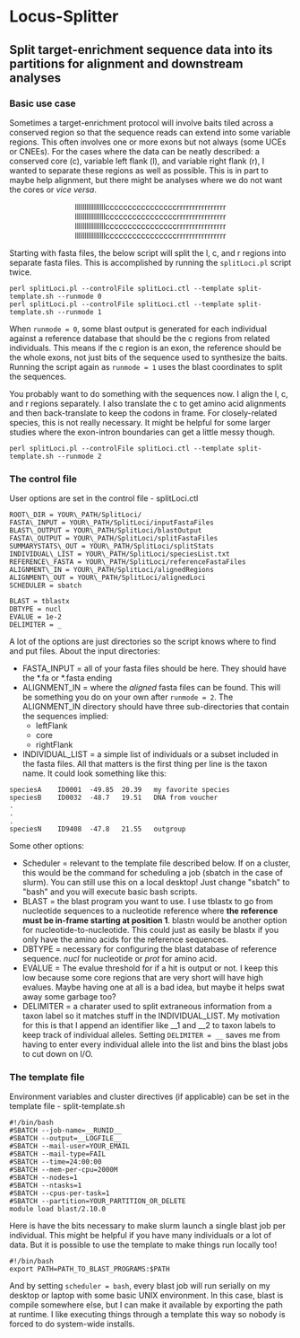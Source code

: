 # Locus-Splitter
## Split target-enrichment sequence data into its partitions for alignment and downstream analyses

### Basic use case
Sometimes a target-enrichment protocol will involve baits tiled across a conserved region so that the sequence reads can extend into some variable regions. This often involves one or more exons but not always (some UCEs or CNEEs). For the cases where the data can be neatly described: a conserved core (c), variable left flank (l), and variable right flank (r), I wanted to separate these regions as well as possible. This is in part to maybe help alignment, but there might be analyses where we do not want the cores or *vice versa*.

<div align="center">

<p>llllllllllllllllccccccccccccccccrrrrrrrrrrrrrrrr<br>
llllllllllllllllccccccccccccccccrrrrrrrrrrrrrrrr<br>
llllllllllllllllccccccccccccccccrrrrrrrrrrrrrrrr<br>
llllllllllllllllccccccccccccccccrrrrrrrrrrrrrrrr</p>

</div>

Starting with fasta files, the below script will split the l, c, and r regions into separate fasta files. This is accomplished by running the `splitLoci.pl` script twice.
```
perl splitLoci.pl --controlFile splitLoci.ctl --template split-template.sh --runmode 0
perl splitLoci.pl --controlFile splitLoci.ctl --template split-template.sh --runmode 1
```
When `runmode = 0`, some blast output is generated for each individual against a reference database that should be the c regions from related individuals. This means if the c region is an exon, the reference should be the whole exons, not just bits of the sequence used to synthesize the baits. Running the script again as `runmode = 1` uses the blast coordinates to split the sequences.

You probably want to do something with the sequences now. I align the l, c, and r regions separately. I also translate the c to get amino acid alignments and then back-translate to keep the codons in frame. For closely-related species, this is not really necessary. It might be helpful for some larger studies where the exon-intron boundaries can get a little messy though.
```
perl splitLoci.pl --controlFile splitLoci.ctl --template split-template.sh --runmode 2
```

### The control file

User options are set in the control file - splitLoci.ctl
```
ROOT\_DIR = YOUR\_PATH/SplitLoci/
FASTA\_INPUT = YOUR\_PATH/SplitLoci/inputFastaFiles
BLAST\_OUTPUT = YOUR\_PATH/SplitLoci/blastOutput
FASTA\_OUTPUT = YOUR\_PATH/SplitLoci/splitFastaFiles
SUMMARYSTATS\_OUT = YOUR\_PATH/SplitLoci/splitStats
INDIVIDUAL\_LIST = YOUR\_PATH/SplitLoci/speciesList.txt
REFERENCE\_FASTA = YOUR\_PATH/SplitLoci/referenceFastaFiles
ALIGNMENT\_IN = YOUR\_PATH/SplitLoci/alignedRegions
ALIGNMENT\_OUT = YOUR\_PATH/SplitLoci/alignedLoci
SCHEDULER = sbatch

BLAST = tblastx 
DBTYPE = nucl
EVALUE = 1e-2
DELIMITER = _
```

A lot of the options are just directories so the script knows where to find and put files. About the input directories:
* FASTA\_INPUT = all of your fasta files should be here. They should have the \*.fa or \*.fasta ending
* ALIGNMENT\_IN = where the *aligned* fasta files can be found. This will be something you do on your own after `runmode = 2`. The ALIGNMENT\_IN directory should have three sub-directories that contain the sequences implied:
	* leftFlank
	* core
	* rightFlank
* INDIVIDUAL\_LIST = a simple list of individuals or a subset included in the fasta files. All that matters is the first thing per line is the taxon name. It could look something like this:
```
speciesA	ID0001	-49.85	20.39	my favorite species
speciesB	ID0032 	-48.7	19.51	DNA from voucher
.
.
.
speciesN	ID9408	-47.8	21.55	outgroup
```

Some other options:
* Scheduler = relevant to the template file described below. If on a cluster, this would be the command for scheduling a job (sbatch in the case of slurm). You can still use this on a local desktop! Just change "sbatch" to "bash" and you will execute basic bash scripts.
* BLAST = the blast program you want to use. I use tblastx to go from nucleotide sequences to a nucleotide reference where **the reference must be in-frame starting at position 1**. blastn would be another option for nucleotide-to-nucleotide. This could just as easily be blastx if you only have the amino acids for the reference sequences.
* DBTYPE = necessary for configuring the blast database of reference sequence. *nucl* for nucleotide or *prot* for amino acid.
* EVALUE = The evalue threshold for if a hit is output or not. I keep this low because some core regions that are very short will have high evalues. Maybe having one at all is a bad idea, but maybe it helps swat away some garbage too?
* DELIMITER = a charater used to split extraneous information from a taxon label so it matches stuff in the INDIVIDUAL\_LIST. My motivation for this is that I append an identifier like __1  and __2 to taxon labels to keep track of individual alleles. Setting `DELIMITER = __` saves me from having to enter every individual allele into the list and bins the blast jobs to cut down on I/O.  

### The template file

Environment variables and cluster directives (if applicable) can be set in the template file - split-template.sh
```
#!/bin/bash
#SBATCH --job-name=__RUNID__
#SBATCH --output=__LOGFILE__
#SBATCH --mail-user=YOUR_EMAIL
#SBATCH --mail-type=FAIL
#SBATCH --time=24:00:00
#SBATCH --mem-per-cpu=2000M
#SBATCH --nodes=1
#SBATCH --ntasks=1
#SBATCH --cpus-per-task=1
#SBATCH --partition=YOUR_PARTITION_OR_DELETE
module load blast/2.10.0
```

Here is have the bits necessary to make slurm launch a single blast job per individual. This might be helpful if you have many individuals or a lot of data. But it is possible to use the template to make things run locally too!

```
#!/bin/bash
export PATH=PATH_TO_BLAST_PROGRAMS:$PATH
```

And by setting `scheduler = bash`, every blast job will run serially on my desktop or laptop with some basic UNIX environment. In this case, blast is compile somewhere else, but I can make it available by exporting the path at runtime. I like executing things through a template this way so nobody is forced to do system-wide installs.